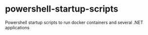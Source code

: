 # powershell-startup-scripts
Powershell startup scripts to run docker containers and several .NET applications
